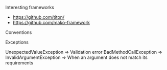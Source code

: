 Interesting frameworks

- https://github.com/titon/
- https://github.com/mako-framework

Conventions

Exceptions

UnexpectedValueException => Validation error
BadMethodCallException => 
InvalidArgumentException => When an argument does not match its requirements 